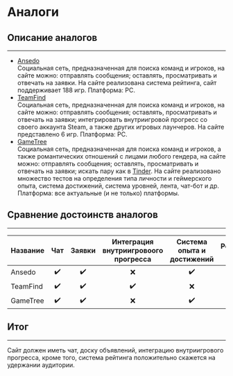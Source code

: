 # Аналоги
## Описание аналогов
---
- [Ansedo](https://ansedo.com)  
Социальная сеть, предназначенная для поиска команд и игроков, на сайте можно: отправлять сообщения; оставлять, просматривать и отвечать на заявки. На сайте реализована система рейтинга, cайт поддерживает 188 игр. Платформа: PC.
- [TeamFind](https://teamfind.ru)  
Социальная сеть, предназначенная для поиска команд и игроков, на сайте можно: отправлять сообщения; оставлять, просматривать и отвечать на заявки; интегрировать внутриигровой прогресс со своего аккаунта Steam, а также других игровых лаунчеров. На сайте представлено 6 игр. Платформа: PC.
- [GameTree](https://gametree.me)  
Социальная сеть, предназначенная для поиска команд и игроков, а также романтических отношений с лицами любого гендера, на сайте можно: отправлять сообщения; оставлять, просматривать и отвечать на заявки; искать пару как в [Tinder](https://tinder.com). На сайте реализовано множество тестов на определения типа личности и геймерского опыта, система достижений, система уровней, лента, чат-бот и др. Платформа: все актуальные (и не только) платформы.
## Сравнение достоинств аналогов
---
Название | Чат | Заявки | Интеграция внутриигровоого прогресса | Система опыта и достижений | Романтические знакомства | Платные функции
-|:-:|:-:|:-:|:-:|:-:|:-:
Ansedo | :heavy_check_mark: | :heavy_check_mark: | :x: | :heavy_check_mark: | :x: | :heavy_check_mark:
TeamFind | :heavy_check_mark: | :heavy_check_mark: | :heavy_check_mark: | :x: | :x: | :x:
GameTree | :heavy_check_mark: | :heavy_check_mark: | :x: | :heavy_check_mark: | :heavy_check_mark: | :heavy_check_mark:
## Итог
---
Сайт должен иметь чат, доску объявлений, интеграцию внутриигрового прогресса, кроме того, система рейтинга положительно скажется на удержании аудитории.